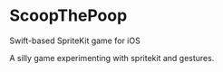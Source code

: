# ScoopThePoop

Swift-based SpriteKit game for iOS


A silly game experimenting with spritekit and gestures.
